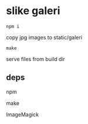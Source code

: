 # slike galeri
    npm i

copy jpg images to static/galeri

    make

serve files from build dir


## deps
npm

make

ImageMagick
